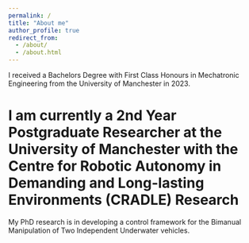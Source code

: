 ```yaml
---
permalink: /
title: "About me"
author_profile: true
redirect_from: 
  - /about/
  - /about.html
---
```

I received a Bachelors Degree with First Class Honours in  Mechatronic Engineering from the University of Manchester in 2023.

I am currently a 2nd Year Postgraduate Researcher at the University of Manchester with the Centre for Robotic Autonomy in Demanding and Long-lasting Environments (CRADLE)
Research
======
My PhD research is in developing a control framework for the Bimanual Manipulation of Two Independent Underwater vehicles.
